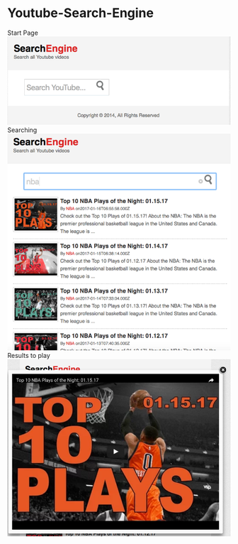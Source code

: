 # Youtube-Search-Engine
Start Page
  ![Alt text](/screenshot/UI.png?raw=true "Start Page")
Searching
  ![Alt text](/screenshot/Search.png?raw=true "Searching")
Results to play
  ![Alt text](/screenshot/result.png?raw=true "Result")
